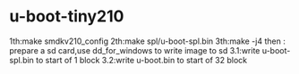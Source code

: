 # u-boot-tiny210
1th:make smdkv210_config
2th:make spl/u-boot-spl.bin
3th:make -j4
then :
prepare a sd card,use dd_for_windows to write image to sd
3.1:write u-boot-spl.bin to start of 1 block
3.2:write u-boot.bin to start of 32 block
